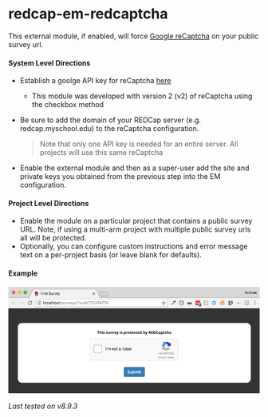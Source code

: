 # redcap-em-redcaptcha
This external module, if enabled, will force [Google reCaptcha](https://developers.google.com/recaptcha/) on your public survey url.
 
#### System Level Directions
 * Establish a goolge API key for reCaptcha [here](https://www.google.com/recaptcha/admin#list)
   * This module was developed with version 2 (v2) of reCaptcha using the checkbox method
 * Be sure to add the domain of your REDCap server (e.g. redcap.myschool.edu) to the reCaptcha configuration.
 
   > Note that only one API key is needed for an entire server.  All projects will use this same reCaptcha
 * Enable the external module and then as a super-user add the site and private keys you obtained from the previous step into the EM configuration.

#### Project Level Directions
 * Enable the module on a particular project that contains a public survey URL.  Note, if using a multi-arm project with multiple public survey urls all will be protected.
 * Optionally, you can configure custom instructions and error message text on a per-project basis (or leave blank for defaults).  
 
#### Example
![Example REDCaptcha Survey](docs/example.png)
 
*Last tested on v8.9.3*
 
